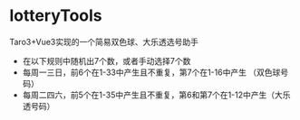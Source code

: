 # lotteryTools
Taro3+Vue3实现的一个简易双色球、大乐透选号助手

- 在以下规则中随机出7个数，或者手动选择7个数
- 每周一三日，前6个在1-33中产生且不重复，第7个在1-16中产生 （双色球号码）
- 每周二四六，前5个在1-35中产生且不重复，第6和第7个在1-12中产生（大乐透号码）